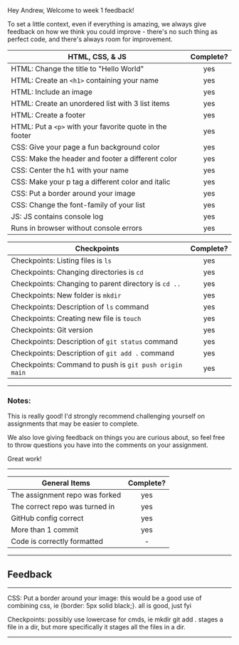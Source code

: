 Hey Andrew, Welcome to week 1 feedback!

To set a little context, even if everything is amazing, we always give feedback on how we think you could improve - there's no such thing as perfect code, and there's always room for improvement.

| HTML, CSS, & JS                                          | Complete? |
| -------------------------------------------------------- | :-------: |
| HTML: Change the title to "Hello World"                  |    yes    |
| HTML: Create an `<h1>` containing your name              |    yes    |
| HTML: Include an image                                   |    yes    |
| HTML: Create an unordered list with 3 list items         |    yes    |
| HTML: Create a footer                                    |    yes    |
| HTML: Put a `<p>` with your favorite quote in the footer |    yes    |
| CSS: Give your page a fun background color               |    yes    |
| CSS: Make the header and footer a different color        |    yes    |
| CSS: Center the h1 with your name                        |    yes    |
| CSS: Make your p tag a different color and italic        |    yes    |
| CSS: Put a border around your image                      |    yes    |
| CSS: Change the font-family of your list                 |    yes    |
| JS: JS contains console log                              |    yes    |
| Runs in browser without console errors                   |    yes    |

| Checkpoints                                            | Complete? |
| ------------------------------------------------------ | :-------: |
| Checkpoints: Listing files is `ls`                     |    yes    |
| Checkpoints: Changing directories is `cd`              |    yes    |
| Checkpoints: Changing to parent directory is `cd ..`   |    yes    |
| Checkpoints: New folder is `mkdir`                     |    yes    |
| Checkpoints: Description of `ls` command               |    yes    |
| Checkpoints: Creating new file is `touch`              |    yes    |
| Checkpoints: Git version                               |    yes    |
| Checkpoints: Description of `git status` command       |    yes    |
| Checkpoints: Description of `git add .` command        |    yes    |
| Checkpoints: Command to push is `git push origin main` |    yes    |

---

### Notes:

This is really good! I'd strongly recommend challenging yourself on assignments that may be easier to complete.

We also love giving feedback on things you are curious about, so feel free to throw questions you have into the comments on your assignment.

Great work!

---

| General Items                  | Complete? |
| ------------------------------ | :-------: |
| The assignment repo was forked |    yes    |
| The correct repo was turned in |    yes    |
| GitHub config correct          |    yes    |
| More than 1 commit             |    yes    |
| Code is correctly formatted    |     -     |

---

## Feedback

---

CSS: Put a border around your image:
this would be a good use of combining css, ie {border: 5px solid black;}. all is good, just fyi

Checkpoints:
possibly use lowercase for cmds, ie mkdir
git add . stages a file in a dir, but more specifically it stages all the files in a dir.

---

